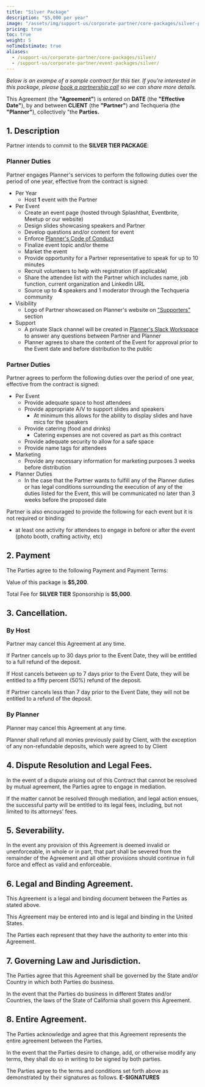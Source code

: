 ```yaml
---
title: "Silver Package"
description: "$5,000 per year"
image: "/assets/img/support-us/corporate-partner/core-packages/silver-package.png"
pricing: true
toc: true
weight: 5
noTimeEstimate: true
aliases:
  - /support-us/corporate-partner/core-packages/silver/
  - /support-us/corporate-partner/event-packages/silver/
---
```


_Below is an exampe of a sample contract for this tier. If you're interested in this package, please [book a partnership call](https://calendly.com/techqueria/hello/?source=website) so we can share more details._

This Agreement (the **"Agreement"**) is entered on **DATE** (the **"Effective Date"**), by and between **CLIENT** (the **"Partner"**) and Techqueria (the **"Planner"**), collectively "the **Parties.**

## 1. Description

Partner intends to commit to the **SILVER TIER PACKAGE**:

### Planner Duties

Partner engages Planner's services to perform the following duties over the period of one year, effective from the contract is signed:

- Per Year
  - Host **1** event with the Partner
- Per Event
  - Create an event page (hosted through Splashthat, Eventbrite, Meetup or our website)
  - Design slides showcasing speakers and Partner
  - Develop questions and/or content for event
  - Enforce [Planner's Code of Conduct](https://techqueria.org/about/code-of-conduct/)
  - Finalize event topic and/or theme
  - Market the event
  - Provide opportunity for a Partner representative to speak for up to 10 minutes
  - Recruit volunteers to help with registration (if applicable)
  - Share the attendee list with the Partner which includes name, job function, current organization and LinkedIn URL
  - Source up to **4** speakers and 1 moderator through the Techqueria community
- Visibility
  - Logo of Partner showcased on Planner's website on ["Supporters"](https://techqueria.org/supporters/) section
- Support
  - A private Slack channel will be created in [Planner's Slack Workspace](https://techqueria.org/slack) to answer any questions between Partner and Planner
  - Planner agrees to share the content of the Event for approval prior to the Event date and before distribution to the public

### Partner Duties

Partner agrees to perform the following duties over the period of one year, effective from the contract is signed:

- Per Event
  - Provide adequate space to host attendees
  - Provide appropriate A/V to support slides and speakers
    - At minimum this allows for the ability to display slides and have mics for the speakers
  - Provide catering (food and drinks)
    - Catering expenses are not covered as part as this contract
  - Provide adequate security to allow for a safe space
  - Provide name tags for attendees
- Marketing
  - Provide any necessary information for marketing purposes 3 weeks before distribution
- Planner Duties
  - In the case that the Partner wants to fulfill any of the Planner duties or has legal conditions surrounding the execution of any of the duties listed for the Event, this will be communicated no later than 3 weeks before the proposed date

Partner is also encouraged to provide the following for each event but it is not required or binding:

- at least one activity for attendees to engage in before or after the event (photo booth, crafting activity, etc)

## 2. Payment

The Parties agree to the following Payment and Payment Terms:

Value of this package is **$5,200**.

Total Fee for **SILVER TIER** Sponsorship is **$5,000**.

## 3. Cancellation.

### By Host

Partner may cancel this Agreement at any time.

If Partner cancels up to 30 days prior to the Event Date, they will be entitled to a full refund of the deposit.

If Host cancels between up to 7 days prior to the Event Date, they will be entitled to a fifty percent (50%) refund of the deposit.

If Partner cancels less than 7 day prior to the Event Date, they will not be entitled to a refund of the deposit.

### By Planner

Planner may cancel this Agreement at any time.

Planner shall refund all monies previously paid by Client, with the exception of any non-refundable deposits, which were agreed to by Client

## 4. Dispute Resolution and Legal Fees.

In the event of a dispute arising out of this Contract that cannot be resolved by mutual agreement, the Parties agree to engage in mediation.

If the matter cannot be resolved through mediation, and legal action ensues, the successful party will be entitled to its legal fees, including, but not limited to its attorneys' fees.

## 5. Severability.

In the event any provision of this Agreement is deemed invalid or unenforceable, in whole or in part, that part shall be severed from the remainder of the Agreement and all other provisions should continue in full force and effect as valid and enforceable.

## 6. Legal and Binding Agreement.

This Agreement is a legal and binding document between the Parties as stated above.

This Agreement may be entered into and is legal and binding in the United States.

The Parties each represent that they have the authority to enter into this Agreement.

## 7. Governing Law and Jurisdiction.

The Parties agree that this Agreement shall be governed by the State and/or Country in which both Parties do business.

In the event that the Parties do business in different States and/or Countries, the laws of the State of California shall govern this Agreement.

## 8. Entire Agreement.

The Parties acknowledge and agree that this Agreement represents the entire agreement between the Parties.

In the event that the Parties desire to change, add, or otherwise modify any terms, they shall do so in writing to be signed by both parties.

The Parties agree to the terms and conditions set forth above as demonstrated by their signatures as follows. **E-SIGNATURES**